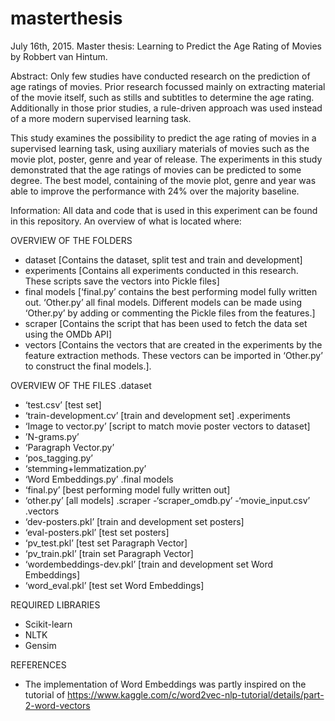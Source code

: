 # masterthesis
July 16th, 2015.
Master thesis: Learning to Predict the Age Rating of Movies by Robbert van Hintum.

Abstract:
Only few studies have conducted research on the prediction of age ratings of movies. Prior research focussed mainly on extracting material of the movie itself, such as stills and subtitles to determine the age rating. Additionally in those prior studies, a rule-driven approach was used instead of a more modern supervised learning task.

This study examines the possibility to predict the age rating of movies in a supervised learning task, using auxiliary materials of movies such as the movie plot, poster, genre and year of release. The experiments in this study demonstrated that the age ratings of movies can be predicted to some degree. The best model, containing of the movie plot, genre and year was able to improve the performance with 24% over the majority baseline.

Information:
All data and code that is used in this experiment can be found in this repository. An overview of what is located where:

OVERVIEW OF THE FOLDERS
- dataset [Contains the dataset, split test and train and development]
- experiments [Contains all experiments conducted in this research. These scripts save the vectors into Pickle files]
- final models [‘final.py’ contains the best performing model fully written out. ‘Other.py’ all final models. Different models can be made using ‘Other.py’ by adding or commenting the Pickle files from the features.]
- scraper [Contains the script that has been used to fetch the data set using the OMDb API]
- vectors [Contains the vectors that are created in the experiments by the feature extraction methods. These vectors can be imported in ‘Other.py’ to construct the final models.].

OVERVIEW OF THE FILES
.dataset
- ‘test.csv’ [test set]
- ‘train-development.cv’ [train and development set]
.experiments
- ‘Image to vector.py’ [script to match movie poster vectors to dataset]
- ’N-grams.py’
- ‘Paragraph Vector.py’
- ‘pos_tagging.py’
- ‘stemming+lemmatization.py’
- ‘Word Embeddings.py’
.final models
- ‘final.py’ [best performing model fully written out]
- ‘other.py’ [all models]
.scraper
-‘scraper_omdb.py’
-‘movie_input.csv’
.vectors
- ‘dev-posters.pkl’ [train and development set posters]
- ‘eval-posters.pkl’ [test set posters]
- ‘pv_test.pkl’	[test set Paragraph Vector]
- ‘pv_train.pkl’	[train set Paragraph Vector]
- ‘wordembeddings-dev.pkl’ [train and development set Word Embeddings]
- ‘word_eval.pkl’ [test set Word Embeddings]

REQUIRED LIBRARIES
- Scikit-learn
- NLTK
- Gensim

REFERENCES
- The implementation of Word Embeddings was partly inspired on the tutorial of https://www.kaggle.com/c/word2vec-nlp-tutorial/details/part-2-word-vectors
